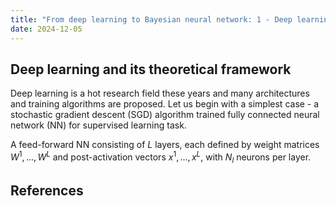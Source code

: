 ```yaml
---
title: "From deep learning to Bayesian neural network: 1 - Deep learning and its theoretical framework"
date: 2024-12-05
---
```


## Deep learning and its theoretical framework
Deep learning is a hot research field these years and many architectures and training algorithms are proposed. Let us begin with a simplest case - a stochastic gradient descent (SGD) algorithm trained fully connected neural network (NN) for supervised learning task. 

A feed-forward NN consisting of $L$ layers, each defined by weight matrices $W^1,...,W^L$ and post-activation vectors $x^1,...,x^L$, with $N_l$ neurons per layer. 


## References